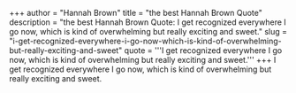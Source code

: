 +++
author = "Hannah Brown"
title = "the best Hannah Brown Quote"
description = "the best Hannah Brown Quote: I get recognized everywhere I go now, which is kind of overwhelming but really exciting and sweet."
slug = "i-get-recognized-everywhere-i-go-now-which-is-kind-of-overwhelming-but-really-exciting-and-sweet"
quote = '''I get recognized everywhere I go now, which is kind of overwhelming but really exciting and sweet.'''
+++
I get recognized everywhere I go now, which is kind of overwhelming but really exciting and sweet.

